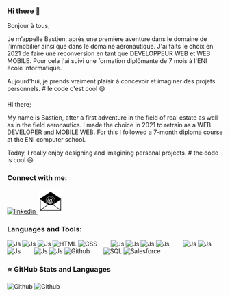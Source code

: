 ### Hi there 👋

Bonjour à tous; 

Je m’appelle Bastien, après une première aventure dans le domaine de l'immobilier ainsi que dans le domaine
aéronautique. J'ai faits le choix en 2021 de faire une reconversion en tant que DEVELOPPEUR WEB et WEB MOBILE.
Pour cela j'ai suivi une formation diplômante de 7 mois à l'ENI école informatique.

Aujourd'hui, je prends vraiment plaisir à concevoir et imaginer des projets personnels. # le code c'est cool 😄

####

Hi there;

My name is Bastien, after a first adventure in the field of real estate as well as in the field
aeronautics. I made the choice in 2021 to retrain as a WEB DEVELOPER and MOBILE WEB.
For this I followed a 7-month diploma course at the ENI computer school.

Today, I really enjoy designing and imagining personal projects. # the code is cool 😄

<!--
**Bloublu/Bloublu** is a ✨ _special_ ✨ repository because its `README.md` (this file) appears on your GitHub profile.

Here are some ideas to get you started:

- 🔭 I’m currently working on ...
- 🌱 I’m currently learning ...
- 👯 I’m looking to collaborate on ...
- 🤔 I’m looking for help with ...
- 💬 Ask me about ...
- 📫 How to reach me: ...
- 😄 Pronouns: ...
- ⚡ Fun fact: ...
-->

### Connect with me:
   <a href= "https://www.linkedin.com/in/bastien-bénariac" target="_blank"> 
      <img width="60"
         alt="linkedin"
         src="https://cdn.jsdelivr.net/gh/devicons/devicon/icons/linkedin/linkedin-original.svg"/>
   </a>
   <a href="mailto:bastien.benariac@gmail.com">
      <img width="60" 
         alt="email"
         src="./images/email.png"/>
   </a>

   

### Languages and Tools:
<div>
   <img alt="Js" width="40px" src="https://www.svgrepo.com/show/303388/java-4-logo.svg"/>
   <img alt="Js" width="40px" src="https://cdn-icons-png.flaticon.com/512/5968/5968381.png"/>
   <img alt="Js" width="40px" src="https://cdn.jsdelivr.net/gh/devicons/devicon/icons/javascript/javascript-original.svg"/>
   <img alt="HTML" width="40px" src="https://cdn.jsdelivr.net/gh/devicons/devicon/icons/html5/html5-original-wordmark.svg"/>
   <img alt="CSS" width="40px" src="https://cdn.jsdelivr.net/gh/devicons/devicon/icons/css3/css3-original-wordmark.svg"/>
&nbsp;&nbsp;&nbsp;&nbsp;&nbsp;&nbsp
   <img alt="Js" width="40px" src="https://lh6.googleusercontent.com/proxy/Z66_VIDotUMKGcJzLXko7YCX_4x2Rh-ui2mRqOe1suR97F944Tpvt1ijAqH-eIr2pRWCNaML7_ObtvgC8brkQIxxHuWMDyQV8P76a2r8ZLdlozNmpXqyjGlFJcmYaySmm4rY2g7Uto_S3Q"/>
   <img alt="Js" width="40px" src="https://static-00.iconduck.com/assets.00/angular-icon-2048x2048-24b236vf.png"/>
   <img alt="Js" width="40px" src="https://static-00.iconduck.com/assets.00/vue-js-icon-2048x1766-btrgkrhi.png"/>
   <img alt="Js" width="40px" src="https://uxwing.com/wp-content/themes/uxwing/download/brands-and-social-media/ionic-icon.png"/>
&nbsp;&nbsp;&nbsp;&nbsp;&nbsp;&nbsp
   <img alt="Js" width="40px" src="https://upload.wikimedia.org/wikipedia/commons/thumb/9/9a/Visual_Studio_Code_1.35_icon.svg/768px-Visual_Studio_Code_1.35_icon.svg.png"/>
   <img alt="Js" width="40px" src="https://upload.wikimedia.org/wikipedia/commons/thumb/9/9c/IntelliJ_IDEA_Icon.svg/800px-IntelliJ_IDEA_Icon.svg.png"/>
   <img alt="Js" width="40px" src="https://upload.wikimedia.org/wikipedia/commons/thumb/c/c1/Android_Studio_icon_%282023%29.svg/2048px-Android_Studio_icon_%282023%29.svg.png"/>
&nbsp;&nbsp;&nbsp;&nbsp;&nbsp;&nbsp
   <img alt="Js" width="40px" src="https://upload.wikimedia.org/wikipedia/commons/thumb/3/3f/Git_icon.svg/2048px-Git_icon.svg.png"/>
   <img alt="Js" width="40px" src="https://img.icons8.com/?size=512&id=34886&format=png"/>
   <img alt="Github" width="40px" src="https://cdn.jsdelivr.net/gh/devicons/devicon/icons/github/github-original.svg"/>
&nbsp;&nbsp;&nbsp;&nbsp;&nbsp;&nbsp
   <img alt="SQL" width="40px" src="https://cdn-icons-png.flaticon.com/512/5968/5968342.png"/>
   <img alt="Salesforce" width="40px" src="https://banner2.cleanpng.com/20180411/wre/avf0mauoj.webp"/>
</div>



### ⭐ GitHub Stats and Languages
<div>
<img alt="Github" width="52%" src="https://github-readme-stats.vercel.app/api?username=Bloublu&show_icons=true&theme=dark"/>

<img alt="Github" width="43%" src="https://github-readme-stats.vercel.app/api/top-langs/?username=Bloublu&layout=compact"/>
</div>

<!-- mise en commentaire des liens pour stats github et stats languagues car mise en place via balise img au dessus
lien pour stats github: 

![Bloublu GitHub Stats](https://github-readme-stats.vercel.app/api?username=Bloublu&show_icons=true&theme=dark)

liens pour stats languages: 

[![Top Langs](https://github-readme-stats.vercel.app/api/top-langs/?username=Bloublu&layout=compact)](https://github-readme-stats.vercel.app/api/top-langs/?username=Bloublu)
-->

